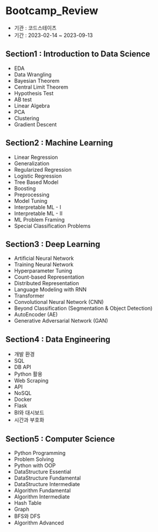 # Bootcamp_Review
  
- 기관 : 코드스테이츠
- 기간 : 2023-02-14 ~ 2023-09-13
  
## Section1 : Introduction to Data Science
- EDA
- Data Wrangling
- Bayesian Theorem
- Central Limit Theorem
- Hypothesis Test
- AB test
- Linear Algebra
- PCA
- Clustering
- Gradient Descent

## Section2 : Machine Learning
- Linear Regression
- Generalization
- Regularized Regression
- Logistic Regression
- Tree Based Model
- Boosting
- Preprocessing
- Model Tuning
- Interpretable ML - I
- Interpretable ML - II
- ML Problem Framing
- Special Classification Problems

## Section3 : Deep Learning
- Artificial Neural Network
- Training Neural Network
- Hyperparameter Tuning
- Count-based Representation
- Distributed Representation
- Language Modeling with RNN
- Transformer
- Convolutional Neural Network (CNN)
- Beyond Classification (Segmentation & Object Detection)
- AutoEncoder (AE)
- Generative Adversarial Network (GAN)

## Section4 : Data Engineering
- 개발 환경
- SQL
- DB API
- Python 활용
- Web Scraping
- API
- NoSQL
- Docker
- Flask
- BI와 대시보드
- 시간과 부호화

## Section5 : Computer Science
- Python Programming
- Problem Solving
- Python with OOP
- DataStructure Essential
- DataStructure Fundamental
- DataStructure Intermediate
- Algorithm Fundamental
- Algorithm Intermediate
- Hash Table
- Graph
- BFS와 DFS
- Algorithm Advanced